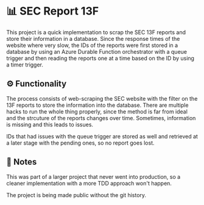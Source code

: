 # 📊 SEC Report 13F

This project is a quick implementation to scrap the SEC 13F reports and store their information in a database. Since the response times of the website where very slow, the IDs of the reports were first stored in a database by using an Azure Durable Function orchestrator with a queue trigger and then reading the reports one at a time based on the ID by using a timer trigger.

## ⚙️ Functionality

The process consists of web-scraping the SEC website with the filter on the 13F reports to store the information into the database. There are multiple hacks to run the whole thing properly, since the method is far from ideal and the strcuture of the reports changes over time. Sometimes, information is missing and this leads to issues.

IDs that had issues with the queue trigger are stored as well and retrieved at a later stage with the pending ones, so no report goes lost.

## 📜 Notes

This was part of a larger project that never went into production, so a cleaner implementation with a more TDD approach won't happen.

The project is being made public without the git history.